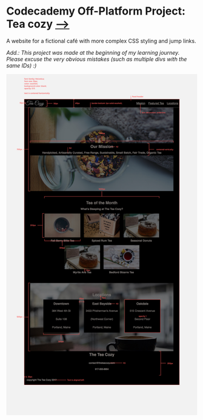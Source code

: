 # Codecademy Off-Platform Project: Tea cozy [⟶](https://zuzoup.github.io/codecademy/tea-cozy/)

A website for a fictional café with more complex CSS styling and jump links.

_Add.: This project was made at the beginning of my learning journey. Please excuse the very obvious mistakes (such as multiple divs with the same IDs) :)_

![designSpecs](https://github.com/zuzOup/Codecademy/blob/40d26334163b4629b3c75b96a27a933a77f85ded/Tea-Cozy/designSpecs.jpg)

